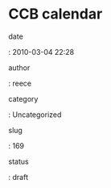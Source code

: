CCB calendar
============

date

:   2010-03-04 22:28

author

:   reece

category

:   Uncategorized

slug

:   169

status

:   draft


